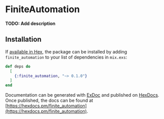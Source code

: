 # FiniteAutomation

**TODO: Add description**

## Installation

If [available in Hex](https://hex.pm/docs/publish), the package can be installed
by adding `finite_automation` to your list of dependencies in `mix.exs`:

```elixir
def deps do
  [
    {:finite_automation, "~> 0.1.0"}
  ]
end
```

Documentation can be generated with [ExDoc](https://github.com/elixir-lang/ex_doc)
and published on [HexDocs](https://hexdocs.pm). Once published, the docs can
be found at [https://hexdocs.pm/finite_automation](https://hexdocs.pm/finite_automation).

